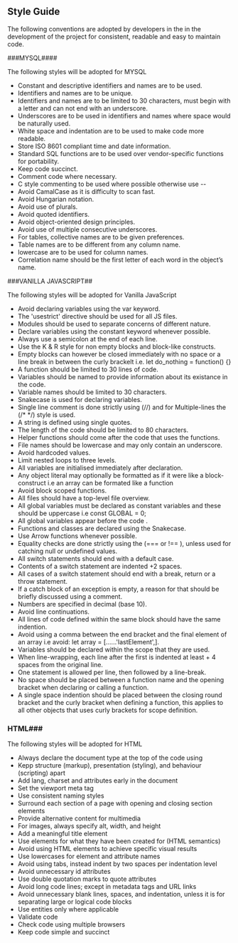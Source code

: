 ## Style Guide

The following conventions are adopted by developers in the in the development of the project for consistent, readable and easy to maintain code.

###MYSQL####

The following styles will be adopted for MYSQL

- Constant and descriptive identifiers and names are to be used.
- Identifiers and names are to be unique.
- Identifiers and names are to be limited to 30 characters, must begin with a letter and can not end with an underscore.
- Underscores are to be used in identifiers and names where space would be naturally used.
- White space and indentation are to be used to make code more readable.
- Store  ISO 8601 compliant time and date information.
- Standard SQL functions are to be used over vendor-specific functions for portability.
- Keep code succinct.
- Comment code where necessary.
- C style commenting to be used where possible otherwise use --
- Avoid CamalCase as it is difficulty to scan fast.
- Avoid Hungarian notation.
- Avoid use of plurals.
- Avoid quoted identifiers.
- Avoid object-oriented design principles.
- Avoid use of multiple consecutive underscores.
- For tables, collective names are to be given preferences.
- Table names are to be different from any column name.
- lowercase are to be used for column names.
- Correlation name should be the first letter of each word in the object’s name.

###VANILLA JAVASCRIPT##

The following styles will be adopted for Vanilla JavaScript

- Avoid declaring variables using the var keyword.
- The 'usestrict' directive should be used for all JS files.
- Modules should be used to separate concerns of different nature.
- Declare variables using the constant keyword whenever possible.
- Always use a semicolon at the end of each line.
- Use the K & R style for non empty blocks and block-like constructs.
- Empty blocks can however be closed immediately  with no space or a line break in between the curly brackelt i.e. let do_nothing = function() {}
- A function should be limited to 30 lines of code.
- Variables should be named to provide information about its existance in the code.
- Variable names should be limited to 30 characters.
- Snakecase is used for declaring variables.
- Single line comment is done strictly using (//) and for Multiple-lines the (/* */) style is used.
- A string is defined using single quotes.
- The length of the code should be limited to 80 characters.
- Helper functions should come after the code that uses the functions.
- File names should be lowercase and may only contain an underscore. 
- Avoid hardcoded values.
- Limit nested loops to three levels.
- All variables are initialised immediately after declaration. 
- Any object literal may optionally be  formatted as if it were like a block-construct i.e an array can be formated like a function  
- Avoid block scoped functions.
- All files should have a top-level file overview.
- All global variables must be declared as constant variables and these should be uppercase i.e const GLOBAL = 0;
- All global variables appear before the code .
- Functions and classes are declared using the Snakecase.
- Use Arrow functions whenever possible.
- Equality checks are done strictly using the (=== or !== ), unless used for catching null or undefined values.
- All switch statements should end with a default case.
- Contents of a switch statement are indented +2 spaces.
- All cases of a switch statement should end with a break, return or a throw statement.
- If a catch block of an exception is empty, a reason for that should be briefly discussed using a comment. 
- Numbers are specified in decimal (base 10).
- Avoid line continuations.
- All lines of code defined within the same block should have the same indention. 
- Avoid using a comma between the end bracket and the final element of an array i.e avoid: let array = [......'lastElement',].
- Variables should be declared within the scope that they are used.
- When line-wrapping, each line after the first is indented at least + 4 spaces from the original line. 
- One statement is allowed per line, then followed by a line-break.
- No space should be placed between a function name and the opening bracket when declaring or calling a function.
- A single space indention should be placed between the closing round bracket and the curly bracket when defining a function, this applies to all other objects that uses curly brackets for scope definition.

### HTML###

The following styles will be adopted for HTML

- Always declare the document type at the top of the code using <!DOCTYPE html>
- Kepp structure (markup), presentation (styling), and behaviour (scripting) apart
- Add lang, charset and attributes early in the document
- Set the viewport meta tag
- Use consistent naming styles
- Surround each section of a page with opening and closing section elements
- Provide alternative content for multimedia
- For images, always specify alt, width, and height
- Add a meaningful title element
- Use elements for what they have been created for (HTML semantics)
- Avoid using HTML elements to achieve specific visual results
- Use lowercases for element and attribute names
- Avoid using tabs, instead indent by two spaces per indentation level
- Avoid unnecessary id attributes
- Use double quotation marks to quote attributes
- Avoid long code lines; except in metadata tags and URL links
- Avoid unnecessary blank lines, spaces, and indentation, unless it is for separating large or logical code blocks
- Use entities only where applicable
- Validate code
- Check code using multiple browsers
- Keep code simple and succinct